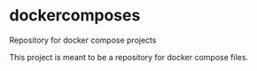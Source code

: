# dockercomposes
Repository for docker compose projects

This project is meant to be a repository for docker compose files. 
